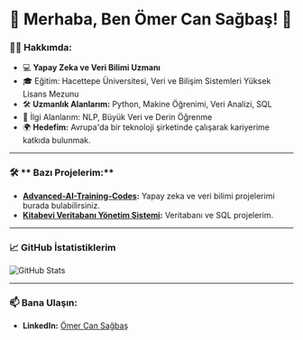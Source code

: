 # 🌟 Merhaba, Ben Ömer Can Sağbaş! 🌟

### 👨‍💻 Hakkımda:
- 💻 **Yapay Zeka ve Veri Bilimi Uzmanı**
- 🎓 Eğitim: Hacettepe Üniversitesi, Veri ve Bilişim Sistemleri Yüksek Lisans Mezunu
- 🛠️ **Uzmanlık Alanlarım:** Python, Makine Öğrenimi, Veri Analizi, SQL
- 🌟 İlgi Alanlarım: NLP, Büyük Veri ve Derin Öğrenme
- 🌍 **Hedefim:** Avrupa'da bir teknoloji şirketinde çalışarak kariyerime katkıda bulunmak.

---

### 🛠️ ** Bazı Projelerim:**
- **[Advanced-AI-Training-Codes](https://github.com/OCanSagbas/Advanced-AI-Training-Codes):**
  Yapay zeka ve veri bilimi projelerimi burada bulabilirsiniz.
- **[Kitabevi Veritabanı Yönetim Sistemi](https://github.com/OCanSagbas/Kitabevi-Veritabani):**
  Veritabanı ve SQL projelerim.

---

### 📈 **GitHub İstatistiklerim**
![GitHub Stats](https://github-readme-stats.vercel.app/api?username=OCanSagbas&show_icons=true&theme=radical)

---

### 📫 Bana Ulaşın:
- **LinkedIn:** [Ömer Can Sağbaş](https://www.linkedin.com/in/omercansagbas/)
